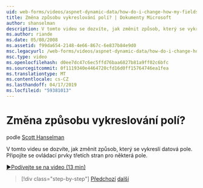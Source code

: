 ```yaml
---
uid: web-forms/videos/aspnet-dynamic-data/how-do-i-change-how-my-fields-render
title: Změna způsobu vykreslování polí? | Dokumenty Microsoft
author: shanselman
description: V tomto videu se dozvíte, jak změnit způsob, který se vykreslí datová pole. Připojíte se ovládací prvky třetích stran pro některá pole.
ms.author: riande
ms.date: 05/08/2008
ms.assetid: f99da654-2148-4e66-867c-6e837b84e9d0
msc.legacyurl: /web-forms/videos/aspnet-dynamic-data/how-do-i-change-how-my-fields-render
msc.type: video
ms.openlocfilehash: d0ee7dc47c6ec5ffd76baa6827b81a9ff02c6bfc
ms.sourcegitcommit: 0f1119340e4464720cfd16d0ff15764746ea1fea
ms.translationtype: MT
ms.contentlocale: cs-CZ
ms.lasthandoff: 04/17/2019
ms.locfileid: "59381013"
---
```

# <a name="how-do-i-change-how-my-fields-render"></a>Změna způsobu vykreslování polí?

podle [Scott Hanselman](https://github.com/shanselman)

V tomto videu se dozvíte, jak změnit způsob, který se vykreslí datová pole. Připojíte se ovládací prvky třetích stran pro některá pole.

[&#9654;Podívejte se na video (13 min)](https://channel9.msdn.com/Blogs/ASP-NET-Site-Videos/how-do-i-change-how-my-fields-render)

> [!div class="step-by-step"]
> [Předchozí](how-do-i-enable-inline-gridview-editing.md)
> [další](how-do-i-handle-business-logic-exceptions.md)
